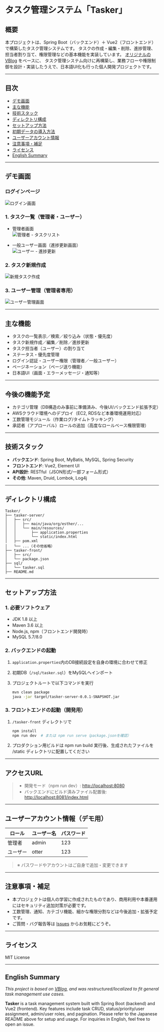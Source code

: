 # タスク管理システム「Tasker」

## 概要

本プロジェクトは、Spring Boot（バックエンド）＋ Vue2（フロントエンド）で構築したタスク管理システムです。
タスクの作成・編集・削除、進捗管理、担当者割り当て、権限管理などの基本機能を実装しています。
[オリジナルのVBlog](https://github.com/lenve/VBlog) をベースに、 
タスク管理システム向けに再構築し、業務フローや権限制御を設計・実装したうえで、日本語UI化も行った個人開発プロジェクトです。

---

## 目次

* [デモ画面](#デモ画面)
* [主な機能](#主な機能)
* [技術スタック](#技術スタック)
* [ディレクトリ構成](#ディレクトリ構成)
* [セットアップ方法](#セットアップ方法)
* [初期データの導入方法](#初期データの導入方法)
* [ユーザーアカウント情報](#ユーザーアカウント情報)
* [注意事項・補足](#注意事項・補足)
* [ライセンス](#ライセンス)
* [English Summary](#english-summary)

---

## デモ画面

### ログインページ

![ログイン画面](./doc/login.png)

### 1. タスク一覧（管理者・ユーザー）

- 管理者画面  
  ![管理者 - タスクリスト](./doc/TaskList.png)

- 一般ユーザー画面（進捗更新画面）  
  ![ユーザー - 進捗更新](./doc/UserUpdate.png)

### 2. タスク新規作成

![新規タスク作成](./doc/PostTask.png)

### 3. ユーザー管理（管理者専用）

![ユーザー管理画面](./doc/UserMana.png)



---

## 主な機能

* タスクの一覧表示／検索／絞り込み（状態・優先度）
* タスク新規作成／編集／削除／進捗更新
* タスク担当者（ユーザー）の割り当て
* ステータス・優先度管理
* ログイン認証・ユーザー権限（管理者／一般ユーザー）
* ページネーション（ページ送り機能）
* 日本語UI（画面・エラーメッセージ・通知等）

---

## 今後の機能予定 

* カテゴリ管理（DB構造のみ事前に準備済み、今後UI/バックエンド拡張予定）
* AWSクラウド環境へのデプロイ（EC2, RDSなど本番環境運用対応）
* 工数管理モジュール（作業ログ/タイムトラッキング）
* 承認者（アプローバル）ロールの追加（高度なロールベース権限管理）

---

## 技術スタック

* **バックエンド**: Spring Boot, MyBatis, MySQL, Spring Security
* **フロントエンド**: Vue2, Element UI
* **API設計**: RESTful（JSON形式/一部フォーム形式）
* **その他**: Maven, Druid, Lombok, Log4j

---

## ディレクトリ構成

```plaintext
Tasker/
├── tasker-server/
│   ├── src/
│   │   ├── main/java/org/esther/...
│   │   └── main/resources/
│   │       ├── application.properties
│   │       └── static/index.html
│   ├── pom.xml
│   └── ...（その他省略）
├── tasker-front/
│   ├── src/
│   └── package.json
├── sql/
│   └── tasker.sql
├── README.md
```

---

## セットアップ方法

### 1. 必要ソフトウェア

* JDK 1.8 以上
* Maven 3.6 以上
* Node.js, npm（フロントエンド開発時）
* MySQL 5.7/8.0

### 2. バックエンドの起動

1. `application.properties`内のDB接続設定を自身の環境に合わせて修正
2. 初期DB（`/sql/tasker.sql`）をMySQLへインポート
3. プロジェクトルートで以下コマンドを実行

   ```bash
   mvn clean package
   java -jar target/tasker-server-0.0.1-SNAPSHOT.jar
   ```

### 3. フロントエンドの起動（開発用）

1. `/tasker-front` ディレクトリで

   ```bash
   npm install
   npm run dev  # または npm run serve（package.jsonを確認）
   ```
2. プロダクション用ビルドは npm run build 実行後、生成されたファイルを /static ディレクトリに配置してください

---

## アクセスURL

> - 開発モード（npm run dev）: [http://localhost:8080](http://localhost:8080)
> - バックエンドにビルド済みファイル配置後: [http://localhost:8081/index.html](http://localhost:8081/index.html)

---

## ユーザーアカウント情報（デモ用）

| ロール  | ユーザー名 | パスワード |
| ---- |-------| --- |
| 管理者  | admin | 123 |
| ユーザー | otter | 123 |

> ※ パスワードやアカウントはご自身で追加・変更できます

---

## 注意事項・補足

* 本プロジェクトは個人の学習に作成されたものであり、商用利用や本番運用にはセキュリティ追加対策が必要です。
* 工数管理、通知、カテゴリ機能、細かな権限分割などは今後追加・拡張予定です。
* ご質問・バグ報告等は [Issues](https://github.com/EstherAu/Tasker/issues) からお気軽にどうぞ。

---

## ライセンス

MIT License

---

## English Summary

*This project is based on [VBlog](https://github.com/lenve/VBlog), and was restructured/localized to fit general task management use cases.*

**Tasker** is a task management system built with Spring Boot (backend) and Vue2 (frontend).
Key features include task CRUD, status/priority/user assignment, admin/user roles, and pagination.
Please refer to the Japanese README above for setup and usage. For inquiries in English, feel free to open an issue.



